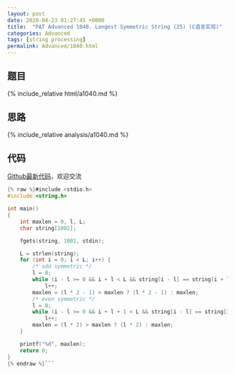 ```yaml
---
layout: post
date: 2020-04-23 01:27:45 +0800
title:  "PAT Advanced 1040. Longest Symmetric String (25) (C语言实现)"
categories: Advanced
tags: [string processing]
permalink: Advanced/1040.html
---
```


## 题目

{% include_relative html/a1040.md %}

## 思路

{% include_relative analysis/a1040.md %}

## 代码

[Github最新代码](https://github.com/OliverLew/PAT/blob/master/PATAdvanced/1040.c)，欢迎交流

```c
{% raw %}#include <stdio.h>
#include <string.h>

int main()
{
	int maxlen = 0, l, L;
	char string[1002];

	fgets(string, 1001, stdin);

	L = strlen(string);
	for (int i = 0; i < L; i++) {
		/* odd symmetric */
		l = 0;
		while (i - l >= 0 && i + l < L && string[i - l] == string[i + l])
			l++;
		maxlen = (l * 2 - 1) > maxlen ? (l * 2 - 1) : maxlen;
		/* even symmetric */
		l = 0;
		while (i - l >= 0 && i + l + 1 < L && string[i - l] == string[i + l + 1])
			l++;
		maxlen = (l * 2) > maxlen ? (l * 2) : maxlen;
	}

	printf("%d", maxlen);
	return 0;
}
{% endraw %}```
